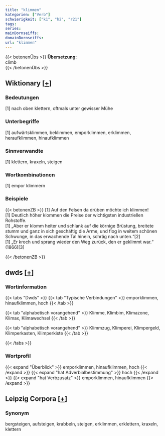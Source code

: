```yaml
---
title: "klimmen"
kategorien: ["Verb"]
schwierigkeit: ["k1", "h2", "r21"]
tags:
series:
mainDornseiffs:
domainDornseiffs:
url: "klimmen"
---
```


{{< betonenÜbs >}}
**Übersetzung:**  
climb  
{{< /betonenÜbs >}}

## Wiktionary [[+](https://de.wiktionary.org/wiki/klimmen)]

### Bedeutungen
[1] nach oben klettern, oftmals unter gewisser Mühe  

### Unterbegriffe
[1] aufwärtsklimmen, beklimmen, emporklimmen, erklimmen, heraufklimmen, hinaufklimmen  

### Sinnverwandte
[1] klettern, kraxeln, steigen  

### Wortkombinationen
[1] empor klimmern  

### Beispiele
{{< betonenZB >}}
[1] Auf den Felsen da drüben möchte ich klimmen!  
[1] Deutlich höher klommen die Preise der wichtigsten industriellen Rohstoffe.  
[1] „Aber er klomm heiter und schlank auf die körnige Brüstung, breitete stumm und ganz in sich geschäftig die Arme, und flog in weitem schönen Schwunge, in das erwachende Tal hinein, schräg nach unten.“[2]  
[1] „Er kroch und sprang wieder den Weg zurück, den er geklimmt war.“ (1866)[3]  

{{< /betonenZB >}}


## dwds [[+](https://www.dwds.de/wb/klimmen)]

### Wortinformation
{{< tabs "Dwds" >}}
{{< tab "Typische Verbindungen" >}}
emporklimmen, hinaufklimmen, hoch
{{< /tab >}}

{{< tab "alphabetisch vorangehend" >}}
Klimme, Klimbim, Klimazone, Klimax, Klimawechsel
{{< /tab >}}

{{< tab "alphabetisch vorangehend" >}}
Klimmzug, Klimperei, Klimpergeld, Klimperkasten, Klimperkiste
{{< /tab >}}

{{< /tabs >}}

### Wortprofil
{{< expand "Überblick" >}} emporklimmen, hinaufklimmen, hoch {{< /expand >}}
{{< expand "hat Adverbialbestimmung" >}} hoch {{< /expand >}}
{{< expand "hat Verbzusatz" >}} emporklimmen, hinaufklimmen {{< /expand >}}

## Leipzig Corpora [[+](https://corpora.uni-leipzig.de/en/res?word=klimmen&corpusId=deu_newscrawl-public_2018)]


### Synonym
bergsteigen, aufsteigen, krabbeln, steigen, erklimmen, erklettern, kraxeln, klettern

